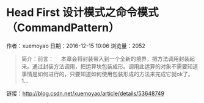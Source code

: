 # Head First 设计模式之命令模式（CommandPattern）
作者：xuemoyao
日期：2016-12-15 10:06
浏览量：2052
> 简介：前言：     本章会将封装带入到一个全新的境界，把方法调用封装起来。通过封装方法调用，把运算块包装成形。调用此运算的对象不需要知道事情是如何进行的，只要知道如何使用包装形成的方法来完成它就ok了。1...

 链接：http://blog.csdn.net/xuemoyao/article/details/53648749
